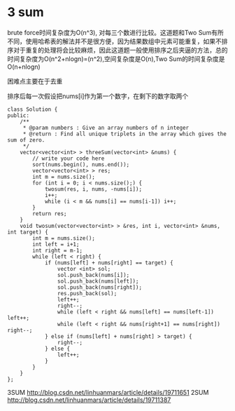# 3 sum


brute force时间复杂度为O(n^3), 对每三个数进行比较。这道题和Two Sum有所不同，使用哈希表的解法并不是很方便，因为结果数组中元素可能重复，如果不排序对于重复的处理将会比较麻烦，因此这道题一般使用排序之后夹逼的方法，总的时间复杂度为O(n^2+nlogn)=(n^2),空间复杂度是O(n),Two Sum的时间复杂度是O(n+nlogn)

困难点主要在于去重

排序后每一次假设把nums[i]作为第一个数字，在剩下的数字取两个

    class Solution {
    public:
        /**
         * @param numbers : Give an array numbers of n integer
         * @return : Find all unique triplets in the array which gives the sum of zero.
         */
        vector<vector<int> > threeSum(vector<int> &nums) {
            // write your code here
            sort(nums.begin(), nums.end());
            vector<vector<int> > res;
            int m = nums.size();
            for (int i = 0; i < nums.size();) {
                twosum(res, i, nums, -nums[i]);
                i++;
                while (i < m && nums[i] == nums[i-1]) i++;
            }
            return res;
        }
        void twosum(vector<vector<int> > &res, int i, vector<int> &nums, int target) {
            int m = nums.size();
            int left = i+1;
            int right = m-1;
            while (left < right) {
                if (nums[left] + nums[right] == target) {
                    vector <int> sol;
                    sol.push_back(nums[i]);
                    sol.push_back(nums[left]);
                    sol.push_back(nums[right]);
                    res.push_back(sol);
                    left++;
                    right--;
                    while (left < right && nums[left] == nums[left-1]) left++;
                    while (left < right && nums[right+1] == nums[right]) right--;
                } else if (nums[left] + nums[right] > target) {
                    right--;
                } else {
                    left++;
                }
            }
        }
    };




3SUM
http://blog.csdn.net/linhuanmars/article/details/19711651
2SUM
http://blog.csdn.net/linhuanmars/article/details/19711387
